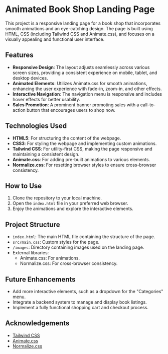 # Animated Book Shop Landing Page

This project is a responsive landing page for a book shop that incorporates smooth animations and an eye-catching design. The page is built using HTML, CSS (including Tailwind CSS and Animate.css), and focuses on a visually appealing and functional user interface.

## Features

- **Responsive Design**: The layout adjusts seamlessly across various screen sizes, providing a consistent experience on mobile, tablet, and desktop devices.
- **Animated Elements**: Utilizes Animate.css for smooth animations, enhancing the user experience with fade-in, zoom-in, and other effects.
- **Interactive Navigation**: The navigation menu is responsive and includes hover effects for better usability.
- **Sales Promotion**: A prominent banner promoting sales with a call-to-action button that encourages users to shop now.

## Technologies Used

- **HTML5**: For structuring the content of the webpage.
- **CSS3**: For styling the webpage and implementing custom animations.
- **Tailwind CSS**: For utility-first CSS, making the page responsive and maintaining a consistent design.
- **Animate.css**: For adding pre-built animations to various elements.
- **Normalize.css**: For resetting browser styles to ensure cross-browser consistency.

## How to Use

1. Clone the repository to your local machine.
2. Open the `index.html` file in your preferred web browser.
3. Enjoy the animations and explore the interactive elements.

## Project Structure

- `index.html`: The main HTML file containing the structure of the page.
- `src/main.css`: Custom styles for the page.
- `/images`: Directory containing images used on the landing page.
- External libraries:
  - Animate.css: For animations.
  - Normalize.css: For cross-browser consistency.

## Future Enhancements

- Add more interactive elements, such as a dropdown for the "Categories" menu.
- Integrate a backend system to manage and display book listings.
- Implement a fully functional shopping cart and checkout process.

## Acknowledgements

- [Tailwind CSS](https://tailwindcss.com/)
- [Animate.css](https://animate.style/)
- [Normalize.css](https://necolas.github.io/normalize.css/)
